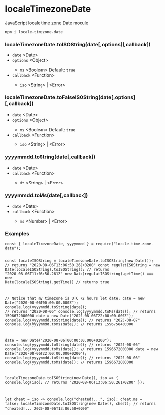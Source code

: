 # localeTimezoneDate
JavaScript locale time zone Date module

<code>npm i locale-timezone-date</code>

<h3>localeTimezoneDate.toISOString(date[,options][,callback])</h3>
<ul>
    <li><code>date</code> &lt;Date></li>
    <li><code>options</code> &lt;Object&gt;</li>
    <ul>
        <li><code>ms</code> &lt;Boolean&gt; Default: <code>true</code></li>
    </ul>
    <li><code>callback</code> &lt;Function&gt;</li>
    <ul>
        <li><code>iso</code> &lt;String&gt; | &lt;Error&gt;</li>
    </ul>
</ul>
<h3>localeTimezoneDate.toFalseISOString(date[,options][,callback])</h3>
<ul>
    <li><code>date</code> &lt;Date></li>
    <li><code>options</code> &lt;Object&gt;</li>
    <ul>
        <li><code>ms</code> &lt;Boolean&gt; Default: <code>true</code></li>
    </ul>
    <li><code>callback</code> &lt;Function&gt;</li>
    <ul>
        <li><code>iso</code> &lt;String&gt; | &lt;Error&gt;</li>
    </ul>
</ul>

<h3>yyyymmdd.toString(date[,callback])</h3>
<ul>
    <li><code>date</code> &lt;Date></li>
    <li><code>callback</code> &lt;Function&gt;</li>
    <ul>
        <li><code>dt</code> &lt;String&gt; | &lt;Error&gt;</li>
    </ul>
</ul>

<h3>yyyymmdd.toMs(date[,callback])</h3>
<ul>
    <li><code>date</code> &lt;Date></li>
    <li><code>callback</code> &lt;Function&gt;</li>
    <ul>
        <li><code>ms</code> &lt;Number&gt; | &lt;Error&gt;</li>
    </ul>
</ul>

<h3>Examples</h3>
<pre>
<code class="language-javascript">const { localeTimezoneDate, yyyymmdd } = require("locale-time-zone-date");

const localeISOString = localeTimezoneDate.toISOString(new Date());
// returns "2020-08-06T13:06:50.261+0200"
const regulatISOString = new Date(localeISOString).toISOString();
// returns "2020-08-06T11:06:50.261Z"
new Date(regulatISOString).getTime() === new Date(localeISOString).getTime()
// returns true

// Notice that my timezone is UTC +2 hours
let date;
date = new Date("2020-08-06T00:00:00.000Z");
console.log(yyyymmdd.toString(date)); // returns "2020-08-06"
console.log(yyyymmdd.toMs(date));     // returns 1596672000000
date = new Date("2020-08-06T22:00:00.000Z");
console.log(yyyymmdd.toString(date)); // returns "2020-08-07"
console.log(yyyymmdd.toMs(date));     // returns 1596758400000

date = new Date("2020-08-06T00:00:00.000+0200");
console.log(yyyymmdd.toString(date)); // returns "2020-08-06"
console.log(yyyymmdd.toMs(date));     // returns 1596672000000
date = new Date("2020-08-06T22:00:00.000+0200");
console.log(yyyymmdd.toString(date)); // returns "2020-08-06"
console.log(yyyymmdd.toMs(date));     // returns 1596672000000

localeTimezoneDate.toISOString(new Date(), iso => {
    console.log(iso); // returns "2020-08-06T13:06:50.261+0200"
});

let cheat = iso => console.log("cheated!...", iso);
cheat.ms = false;
localeTimezoneDate.toISOString(new Date(), cheat);
// returns "cheated!... 2020-08-06T13:06:50+0200"
</code>
</pre>
